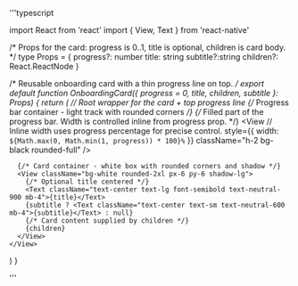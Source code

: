 '''typescript

import React from 'react'
import { View, Text } from 'react-native'

/* Props for the card: progress is 0..1, title is optional, children is card body. */
type Props = {
  progress?: number
  title: string
  subtitle?:string
  children?: React.ReactNode
}

/* Reusable onboarding card with a thin progress line on top. */
export default function OnboardingCard({ progress = 0, title, children, subtitle }: Props) {
  return (
    // Root wrapper for the card + top progress line
    <View className="mx-2">
      {/* Progress bar container - light track with rounded corners */}
      <View className="h-2 bg-neutral-200 rounded-full overflow-hidden mb-4">
        {/* Filled part of the progress bar. Width is controlled inline from progress prop. */}
        <View
          // Inline width uses progress percentage for precise control.
          style={{ width: `${Math.max(0, Math.min(1, progress)) * 100}%` }}
          className="h-2 bg-black rounded-full"
        />
      </View>

      {/* Card container - white box with rounded corners and shadow */}
      <View className="bg-white rounded-2xl px-6 py-6 shadow-lg">
        {/* Optional title centered */}
        <Text className="text-center text-lg font-semibold text-neutral-900 mb-4">{title}</Text> 
        {subtitle ? <Text className="text-center text-sm text-neutral-600 mb-4">{subtitle}</Text> : null}
        {/* Card content supplied by children */}
        {children}
      </View>
    </View>
  )
}


'''